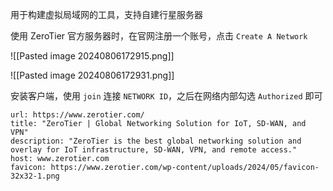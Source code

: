 用于构建虚拟局域网的工具，支持自建行星服务器

使用 ZeroTier 官方服务器时，在官网注册一个账号，点击 `Create A Network`

![[Pasted image 20240806172915.png]]

![[Pasted image 20240806172931.png]]

安装客户端，使用 `join` 连接 `NETWORK ID`，之后在网络内部勾选 `Authorized` 即可

```cardlink
url: https://www.zerotier.com/
title: "ZeroTier | Global Networking Solution for IoT, SD-WAN, and VPN"
description: "ZeroTier is the best global networking solution and overlay for IoT infrastructure, SD-WAN, VPN, and remote access."
host: www.zerotier.com
favicon: https://www.zerotier.com/wp-content/uploads/2024/05/favicon-32x32-1.png
```
